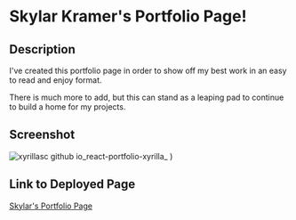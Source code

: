 # Skylar Kramer's Portfolio Page!

## Description

I've created this portfolio page in order to show off my best work in an easy to read and enjoy format.

There is much more to add, but this can stand as a leaping pad to continue to build a home for my projects.

## Screenshot

![xyrillasc github io_react-portfolio-xyrilla_](https://github.com/XyrillaSC/react-portfolio-xyrilla/assets/111295666/dbf3d711-3313-469e-8120-42d379cfb7c3)
)

## Link to Deployed Page

[Skylar's Portfolio Page](https://xyrillasc.github.io/react-portfolio-xyrilla/)
